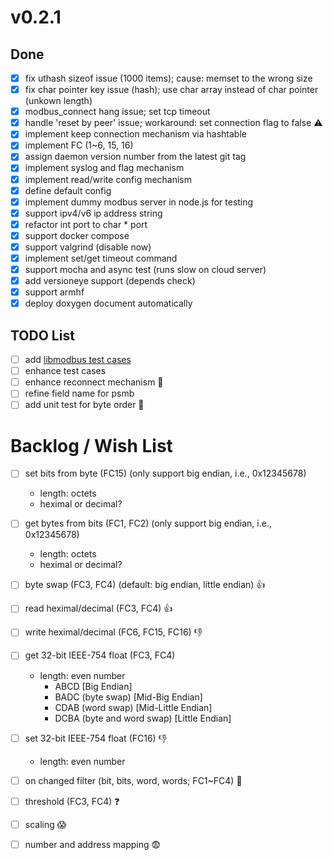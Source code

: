# v0.2.1

## Done
- [x] fix uthash sizeof issue (1000 items); cause: memset to the wrong size 
- [x] fix char pointer key issue (hash); use char array instead of char pointer (unkown length)
- [x] modbus_connect hang issue; set tcp timeout
- [x] handle 'reset by peer' issue; workaround: set connection flag to false :warning:
- [x] implement keep connection mechanism via hashtable
- [x] implement FC (1~6, 15, 16)
- [x] assign daemon version number from the latest git tag
- [x] implement syslog and flag mechanism
- [x] implement read/write config mechanism
- [x] define default config
- [x] implement dummy modbus server in node.js for testing
- [x] support ipv4/v6 ip address string
- [x] refactor int port to char * port
- [x] support docker compose
- [x] support valgrind (disable now)
- [x] implement set/get timeout command
- [x] support mocha and async test (runs slow on cloud server)
- [x] add versioneye support (depends check)
- [x] support armhf
- [x] deploy doxygen document automatically

## TODO List
- [ ] add [libmodbus test cases](https://github.com/stephane/libmodbus/tree/master/tests)
- [ ] enhance test cases
- [ ] enhance reconnect mechanism :clap:
- [ ] refine field name for psmb
- [ ] add unit test for byte order :clap:

# Backlog / Wish List
- [ ] set bits from byte (FC15) (only support big endian, i.e., 0x12345678)
    - length: octets
    - heximal or decimal?
- [ ] get bytes from bits (FC1, FC2) (only support big endian, i.e., 0x12345678)
    - length: octets
    - heximal or decimal?
- [ ] byte swap (FC3, FC4) (default: big endian, little endian) :thumbsup:
- [ ] read heximal/decimal (FC3, FC4) :thumbsup:
- [ ] write heximal/decimal (FC6, FC15, FC16) :thumbsdown:
- [ ] get 32-bit IEEE-754 float (FC3, FC4)
    - length: even number
        - ABCD [Big Endian]
        - BADC (byte swap) [Mid-Big Endian]
        - CDAB (word swap) [Mid-Little Endian]
        - DCBA (byte and word swap) [Little Endian]
- [ ] set 32-bit IEEE-754 float (FC16) :thumbsdown:
    - length: even number
- [ ] on changed filter (bit, bits, word, words; FC1~FC4) :clap:
- [ ] threshold (FC3, FC4) :question:
- [ ] scaling :scream:
- [ ] number and address mapping :fearful:

